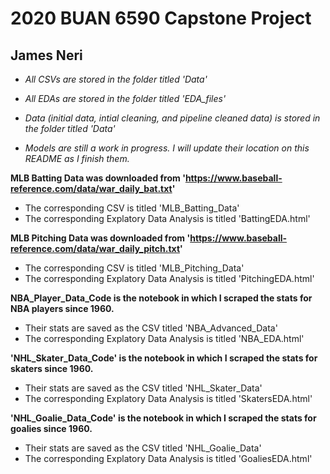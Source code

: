 # 2020 BUAN 6590 Capstone Project
## James Neri 

- _All CSVs are stored in the folder titled 'Data'_

- _All EDAs are stored in the folder titled 'EDA_files'_

- _Data (initial data, intial cleaning, and pipeline cleaned data) is stored in the folder titled 'Data'_

- _Models are still a work in progress. I will update their location on this README as I finish them._


**MLB Batting Data was downloaded from 'https://www.baseball-reference.com/data/war_daily_bat.txt'**
- The corresponding CSV is titled 'MLB_Batting_Data'
- The corresponding Explatory Data Analysis is titled 'BattingEDA.html'

**MLB Pitching Data was downloaded from 'https://www.baseball-reference.com/data/war_daily_pitch.txt'**
- The corresponding CSV is titled 'MLB_Pitching_Data'
- The corresponding Explatory Data Analysis is titled 'PitchingEDA.html'

**NBA_Player_Data_Code is the notebook in which I scraped the stats for NBA players since 1960.**
- Their stats are saved as the CSV titled 'NBA_Advanced_Data'
- The corresponding Explatory Data Analysis is titled 'NBA_EDA.html'

**'NHL_Skater_Data_Code' is the notebook in which I scraped the stats for skaters since 1960.**
- Their stats are saved as the CSV titled 'NHL_Skater_Data'
- The corresponding Explatory Data Analysis is titled 'SkatersEDA.html'

**'NHL_Goalie_Data_Code' is the notebook in which I scraped the stats for goalies since 1960.**
- Their stats are saved as the CSV titled 'NHL_Goalie_Data'
- The corresponding Explatory Data Analysis is titled 'GoaliesEDA.html'
